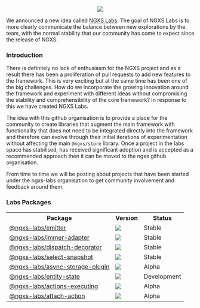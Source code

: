 <p align="center">
   <img src="../assets/ngxs-labs.png" align="center" />
</p>

We announced a new idea called [NGXS Labs](https://github.com/ngxs-labs). The goal of NGXS Labs is to more clearly communicate the balance between new explorations by the team, with the normal stability that our community has come to expect since the release of NGXS.

### Introduction

There is definitely no lack of enthusiasm for the NGXS project and as a result there has been a proliferation of pull requests to add new features to the framework. This is very exciting but at the same time has been one of the big challenges. How do we incorporate the growing innovation around the framework and experiment with different ideas without compromising the stability and comprehensibility of the core framework? In response to this we have created NGXS Labs.

The idea with this github organisation is to provide a place for the community to create libraries that augment the main framework with functionality that does not need to be integrated directly into the framework and therefore can evolve through their initial iterations of experimentation without affecting the main `@ngxs/store` library. Once a project in the labs space has stabilised, has received significant adoption and is accepted as a recommended approach then it can be moved to the ngxs github organisation.

From time to time we will be posting about projects that have been started under the ngxs-labs organisation to get community involvement and feedback around them.

### Labs Packages

<table>
  <tr>
    <th>Package</th>
    <th>Version</th>
    <th>Status</th>
  </tr>
  <tr>
    <td><a href="https://npmjs.com/package/@ngxs-labs/emitter">@ngxs-labs/emitter</a></td>
    <td><img src="https://img.shields.io/npm/v/%40ngxs-labs%2Femitter/latest.svg"></td>
    <td>Stable</td>
  </tr>
  <tr>
    <td><a href="https://npmjs.com/package/@ngxs-labs/immer-adapter">@ngxs-labs/immer-adapter</a></td>
    <td><img src="https://img.shields.io/npm/v/%40ngxs-labs%2Fimmer-adapter/latest.svg"></td>
    <td>Stable</td>
  </tr>
  <tr>
    <td><a href="https://npmjs.com/package/@ngxs-labs/dispatch-decorator">@ngxs-labs/dispatch-decorator</a></td>
    <td><img src="https://img.shields.io/npm/v/%40ngxs-labs%2Fdispatch-decorator/latest.svg"></td>
    <td>Stable</td>
  </tr>
  <tr>
    <td><a href="https://npmjs.com/package/@ngxs-labs/select-snapshot">@ngxs-labs/select-snapshot</a></td>
    <td><img src="https://img.shields.io/npm/v/%40ngxs-labs%2Fselect-snapshot/latest.svg"></td>
    <td>Stable</td>
  </tr>
  <tr>
    <td><a href="https://npmjs.com/package/@ngxs-labs/async-storage-plugin">@ngxs-labs/async-storage-plugin</a></td>
    <td><img src="https://img.shields.io/npm/v/%40ngxs-labs%2Fasync-storage-plugin/latest.svg"></td>
    <td>Alpha</td>
  </tr>
  <tr>
    <td><a href="https://npmjs.com/package/@ngxs-labs/entity-state">@ngxs-labs/entity-state</a></td>
    <td><img src="https://img.shields.io/npm/v/%40ngxs-labs%2Fentity-state/latest.svg"></td>
    <td>Development</td>
  </tr>
  <tr>
    <td><a href="https://npmjs.com/package/@ngxs-labs/actions-executing">@ngxs-labs/actions-executing</a></td>
    <td><img src="https://img.shields.io/npm/v/%40ngxs-labs%2Factions-executing/latest.svg"></td>
    <td>Alpha</td>
  </tr>
  <tr>
    <td><a href="https://npmjs.com/package/@ngxs-labs/attach-action">@ngxs-labs/attach-action</a></td>
    <td><img src="https://img.shields.io/npm/v/%40ngxs-labs%2Fattach-action/latest.svg"></td>
    <td>Alpha</td>
  </tr>
</table>

